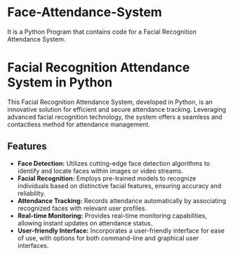 # Face-Attendance-System
It is a Python Program that contains code for a Facial Recognition Attendance System.
# Facial Recognition Attendance System in Python

This Facial Recognition Attendance System, developed in Python, is an innovative solution for efficient and secure attendance tracking. Leveraging advanced facial recognition technology, the system offers a seamless and contactless method for attendance management.

## Features

- **Face Detection:** Utilizes cutting-edge face detection algorithms to identify and locate faces within images or video streams.
- **Facial Recognition:** Employs pre-trained models to recognize individuals based on distinctive facial features, ensuring accuracy and reliability.
- **Attendance Tracking:** Records attendance automatically by associating recognized faces with relevant user profiles.
- **Real-time Monitoring:** Provides real-time monitoring capabilities, allowing instant updates on attendance status.
- **User-friendly Interface:** Incorporates a user-friendly interface for ease of use, with options for both command-line and graphical user interfaces.
